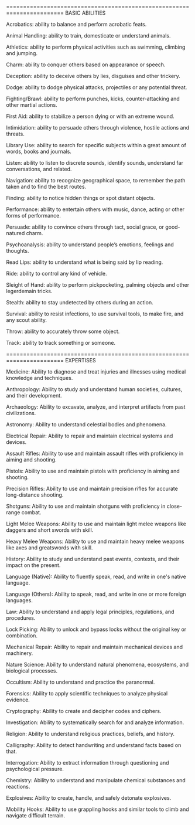 ======================================================================= 
BASIC ABILITIES

Acrobatics: ability to balance and perform acrobatic feats.

Animal Handling: ability to train, domesticate or understand animals.

Athletics: ability to perform physical activities such as swimming, climbing and jumping.

Charm: ability to conquer others based on appearance or speech.

Deception: ability to deceive others by lies, disguises and other trickery.

Dodge: ability to dodge physical attacks, projectiles or any potential threat.

Fighting/Brawl: ability to perform punches, kicks, counter-attacking and other martial actions.

First Aid: ability to stabilize a person dying or with an extreme wound.

Intimidation: ability to persuade others through violence, hostile actions and threats.

Library Use: ability to search for specific subjects within a great amount of words, books and journals.

Listen: ability to listen to discrete sounds, identify sounds, understand far conversations, and related.

Navigation: ability to recognize geographical space, to remember the path taken and to find the best routes.

Finding: ability to notice hidden things or spot distant objects.

Performance: ability to entertain others with music, dance, acting or other forms of performance.

Persuade: ability to convince others through tact, social grace, or good-natured charm.

Psychoanalysis: ability to understand people’s emotions, feelings and thoughts.

Read Lips: ability to understand what is being said by lip reading.

Ride: ability to control any kind of vehicle.

Sleight of Hand: ability to perform pickpocketing, palming objects and other legerdemain tricks.

Stealth: ability to stay undetected by others during an action.

Survival: ability to resist infections, to use survival tools, to make fire, and any scout ability. 

Throw: ability to accurately throw some object.

Track: ability to track something or someone.

======================================================================= 
EXPERTISES

Medicine: Ability to diagnose and treat injuries and illnesses using medical knowledge and techniques.

Anthropology: Ability to study and understand human societies, cultures, and their development.

Archaeology: Ability to excavate, analyze, and interpret artifacts from past civilizations.

Astronomy: Ability to understand celestial bodies and phenomena.

Electrical Repair: Ability to repair and maintain electrical systems and devices.

Assault Rifles: Ability to use and maintain assault rifles with proficiency in aiming and shooting.

Pistols: Ability to use and maintain pistols with proficiency in aiming and shooting.

Precision Rifles: Ability to use and maintain precision rifles for accurate long-distance shooting.

Shotguns: Ability to use and maintain shotguns with proficiency in close-range combat.

Light Melee Weapons: Ability to use and maintain light melee weapons like daggers and short swords with skill.

Heavy Melee Weapons: Ability to use and maintain heavy melee weapons like axes and greatswords with skill.

History: Ability to study and understand past events, contexts, and their impact on the present.

Language (Native): Ability to fluently speak, read, and write in one's native language.

Language (Others): Ability to speak, read, and write in one or more foreign languages.

Law: Ability to understand and apply legal principles, regulations, and procedures.

Lock Picking: Ability to unlock and bypass locks without the original key or combination.

Mechanical Repair: Ability to repair and maintain mechanical devices and machinery.

Nature Science: Ability to understand natural phenomena, ecosystems, and biological processes.

Occultism: Ability to understand and practice the paranormal.

Forensics: Ability to apply scientific techniques to analyze physical evidence.

Cryptography: Ability to create and decipher codes and ciphers.

Investigation: Ability to systematically search for and analyze information.

Religion: Ability to understand religious practices, beliefs, and history.

Calligraphy: Ability to detect handwriting and understand facts based on that.

Interrogation: Ability to extract information through questioning and psychological pressure.

Chemistry: Ability to understand and manipulate chemical substances and reactions.

Explosives: Ability to create, handle, and safely detonate explosives.

Mobility Hooks: Ability to use grappling hooks and similar tools to climb and navigate difficult terrain.

